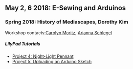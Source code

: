 ## May 2, 6 2018: E-Sewing and Arduinos
### Spring 2018: History of Mediascapes, Dorothy Kim

Workshop contacts:[Carolyn Moritz](mailto:cmoritz@vassar.edu "cmoritz@vassar.edu"), [Arianna Schlegel](mailto:arschlegel@vassar.edu "arschlegel.vassar.edu")

##### LilyPad Tutorials
* [Project 4: Night-Light Pennant](http://kookye.com/2017/07/01/lilypad-night-light-pennant/)
* [Project 5: Uploading an Arduino Sketch](http://kookye.com/2017/07/01/lilypad-tutorial-uploading-an-arduino-sketch/)
